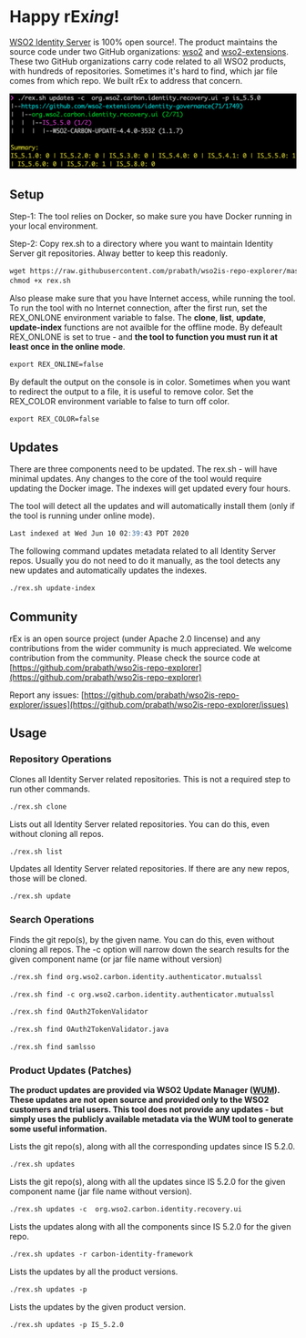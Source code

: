 # Happy rEx*ing*!

[WSO2 Identity Server](https://wso2.com/identity-and-access-management/) is 100% open source!. The product maintains the source code under two GitHub organizations: [wso2](https://github.com/wso2) and [wso2-extensions](https://github.com/wso2-extensions). These two GitHub organizations carry code related to all WSO2 products, with hundreds of repositories. Sometimes it's hard to find, which jar file comes from which repo. We built rEx to address that concern.

<img src="./image.png" width="640">

## Setup

Step-1: The tool relies on Docker, so make sure you have Docker running in your local environment.

Step-2: Copy rex.sh to a directory where you want to maintain Identity Server git repositories. Alway better to keep this readonly. 
```markdown
wget https://raw.githubusercontent.com/prabath/wso2is-repo-explorer/master/rex.sh
chmod +x rex.sh
```
Also please make sure that you have Internet access, while running the tool. To run the tool with no Internet connection, after the first run, set the REX_ONLONE environment variable to false. The **clone**, **list**, **update**, **update-index** functions are not availble for the offline mode. By defeault REX_ONLONE is set to true - and **the tool to function you must run it at least once in the online mode**.
```markdown
export REX_ONLINE=false
```
By default the output on the console is in color. Sometimes when you want to redirect the output to a file, it is useful to remove color. Set the REX_COLOR environment variable to false to turn off color.

```markdown
export REX_COLOR=false
```
## Updates

There are three components need to be updated. The rex.sh - will have minimal updates. Any changes to the core of the tool would require updating the Docker image. The indexes will get updated every four hours.

The tool will detect all the updates and will automatically install them (only if the tool is running under online mode).

```markdown
Last indexed at Wed Jun 10 02:39:43 PDT 2020
```
The following command updates metadata related to all Identity Server repos. Usually you do not need to do it manually, as the tool detects any new updates and automatically updates the indexes.

```markdown
./rex.sh update-index
```
## Community

rEx is an open source project (under Apache 2.0 lincense) and any contributions from the wider community is much appreciated. We welcome contribution from the community. Please check the source code at [https://github.com/prabath/wso2is-repo-explorer](https://github.com/prabath/wso2is-repo-explorer)

Report any issues: [https://github.com/prabath/wso2is-repo-explorer/issues](https://github.com/prabath/wso2is-repo-explorer/issues)

## Usage 

### Repository Operations 

Clones all Identity Server related repositories. This is not a required step to run other commands.

```markdown
./rex.sh clone
```
Lists out all Identity Server related repositories. You can do this, even without cloning all repos.

```markdown
./rex.sh list
```
Updates all Identity Server related repositories. If there are any new repos, those will be cloned. 

```markdown
./rex.sh update
```
### Search Operations 

Finds the git repo(s), by the given name. You can do this, even without cloning all repos. The -c option will narrow down the search results for the given component name (or jar file name without version)

```markdown
./rex.sh find org.wso2.carbon.identity.authenticator.mutualssl
```

```markdown
./rex.sh find -c org.wso2.carbon.identity.authenticator.mutualssl
```

```markdown
./rex.sh find OAuth2TokenValidator
```

```markdown
./rex.sh find OAuth2TokenValidator.java
```

```markdown
./rex.sh find samlsso
```
### Product Updates (Patches) 

**The product updates are provided via WSO2 Update Manager ([WUM](https://wso2.com/updates/wum)). These updates are not open source and provided only to the WSO2 customers and trial users. This tool does not provide any updates - but simply uses the publicly available metadata via the WUM tool to generate some useful information.**

Lists the git repo(s), along with all the corresponding updates since IS 5.2.0. 

```markdown
./rex.sh updates
```

Lists the git repo(s), along with all the updates since IS 5.2.0 for the given component name (jar file name without version).

```markdown
./rex.sh updates -c  org.wso2.carbon.identity.recovery.ui
```

Lists the updates along with all the components since IS 5.2.0 for the given repo.

```markdown
./rex.sh updates -r carbon-identity-framework
```
Lists the updates by all the product versions.

```markdown
./rex.sh updates -p
```
Lists the updates by the given product version.

```markdown
./rex.sh updates -p IS_5.2.0
```
